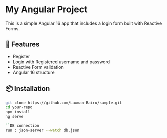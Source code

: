 # My Angular Project

This is a simple Angular 16 app that includes a login form built with Reactive Forms.

## 🚀 Features
- Register 
- Login with Registered username and password
- Reactive Form validation
- Angular 16 structure

## 📦 Installation

```bash
git clone https://github.com/Laxman-Bairu/sample.git
cd your-repo
npm install
ng serve

``DB connection
run : json-server --watch db.json

